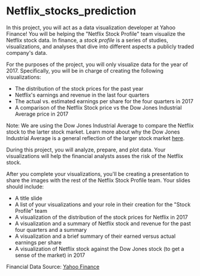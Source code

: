 # Netflix_stocks_prediction
In this project, you will act as a data visualization developer at Yahoo Finance! You will be helping the "Netflix Stock Profile" team visualize the Netflix stock data. In finance, a _stock profile_ is a series of studies, visualizations, and analyses that dive into different aspects a publicly traded company's data. 

For the purposes of the project, you will only visualize data for the year of 2017. Specifically, you will be in charge of creating the following visualizations:
+ The distribution of the stock prices for the past year
+ Netflix's earnings and revenue in the last four quarters
+ The actual vs. estimated earnings per share for the four quarters in 2017
+ A comparison of the Netflix Stock price vs the Dow Jones Industrial Average price in 2017 

Note: We are using the Dow Jones Industrial Average to compare the Netflix stock to the larter stock market. Learn more about why the Dow Jones Industrial Average is a general reflection of the larger stock market [here](https://www.investopedia.com/terms/d/djia.asp).

During this project, you will analyze, prepare, and plot data. Your visualizations will help the financial analysts asses the risk of the Netflix stock.

After you complete your visualizations, you'll be creating a presentation to share the images with the rest of the Netflix Stock Profile team. Your slides should include:

- A title slide
- A list of your visualizations and your role in their creation for the "Stock Profile" team
- A visualization of the distribution of the stock prices for Netflix in 2017
- A visualization and a summary of Netflix stock and revenue for the past four quarters and a summary
- A visualization and a brief summary of their earned versus actual earnings per share
- A visualization of Netflix stock against the Dow Jones stock (to get a sense of the market) in 2017

Financial Data Source: [Yahoo Finance](https://finance.yahoo.com/quote/DATA/)
